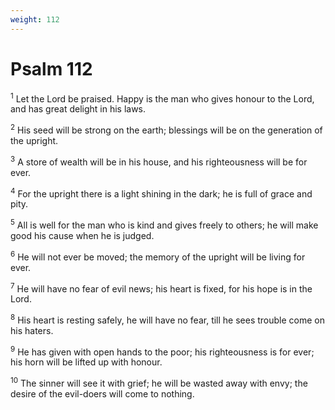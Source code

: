 ```yaml
---
weight: 112
---
```


# Psalm 112

<sup>1</sup> Let the Lord be praised. Happy is the man who gives honour to the Lord, and has great delight in his laws. 

<sup>2</sup> His seed will be strong on the earth; blessings will be on the generation of the upright. 

<sup>3</sup> A store of wealth will be in his house, and his righteousness will be for ever. 

<sup>4</sup> For the upright there is a light shining in the dark; he is full of grace and pity. 

<sup>5</sup> All is well for the man who is kind and gives freely to others; he will make good his cause when he is judged. 

<sup>6</sup> He will not ever be moved; the memory of the upright will be living for ever. 

<sup>7</sup> He will have no fear of evil news; his heart is fixed, for his hope is in the Lord. 

<sup>8</sup> His heart is resting safely, he will have no fear, till he sees trouble come on his haters. 

<sup>9</sup> He has given with open hands to the poor; his righteousness is for ever; his horn will be lifted up with honour. 

<sup>10</sup> The sinner will see it with grief; he will be wasted away with envy; the desire of the evil-doers will come to nothing. 


